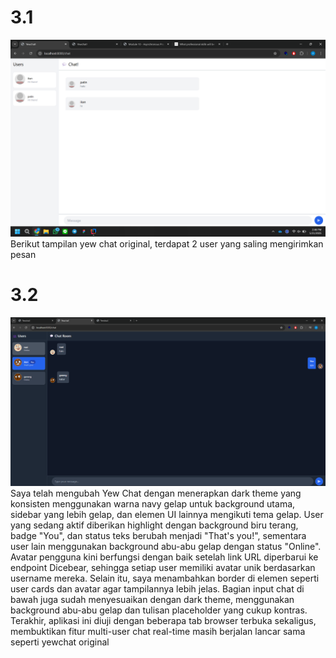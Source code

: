 # 3.1
![img.png](img.png)
Berikut tampilan yew chat original, terdapat 2 user yang saling mengirimkan pesan

# 3.2
![img_1.png](img_1.png)
Saya telah mengubah Yew Chat dengan menerapkan dark theme yang konsisten menggunakan warna navy gelap untuk background utama, sidebar yang lebih gelap, dan elemen UI lainnya mengikuti tema gelap. User yang sedang aktif diberikan highlight dengan background biru terang, badge "You", dan status teks berubah menjadi "That's you!", sementara user lain menggunakan background abu-abu gelap dengan status "Online". Avatar pengguna kini berfungsi dengan baik setelah link URL diperbarui ke endpoint Dicebear, sehingga setiap user memiliki avatar unik berdasarkan username mereka. Selain itu, saya menambahkan border di elemen seperti user cards dan avatar agar tampilannya lebih jelas. Bagian input chat di bawah juga sudah menyesuaikan dengan dark theme, menggunakan background abu-abu gelap dan tulisan placeholder yang cukup kontras. Terakhir, aplikasi ini diuji dengan beberapa tab browser terbuka sekaligus, membuktikan fitur multi-user chat real-time masih berjalan lancar sama seperti yewchat original